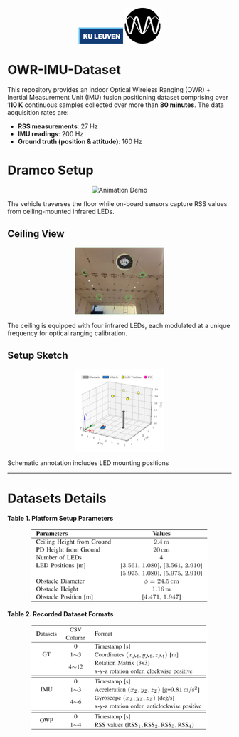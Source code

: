 <p align="center">
  <img src="./images/kuleuven.png" alt="KU Leuven Logo" width="100">
  <img src="./images/logo-black.png" alt="Project Logo" width="80">
</p>


# OWR-IMU-Dataset 
This repository provides an indoor Optical Wireless Ranging (OWR) + Inertial Measurement Unit (IMU) fusion positioning dataset comprising over **110 K** continuous samples collected over more than **80 minutes**. The data acquisition rates are:

- **RSS measurements**: 27 Hz  
- **IMU readings**: 200 Hz  
- **Ground truth (position & attitude)**: 160 Hz  

# Dramco Setup

<p align="center">
  <img src="./images/Dramco_setup.gif" alt="Animation Demo" width="200">
</p>

The vehicle traverses the floor while on-board sensors capture RSS values from ceiling-mounted infrared LEDs.

## Ceiling View

<p align="center">
  <img src="./images/ceiling.jpg" alt="Ceiling View" width="200">
</p>

The ceiling is equipped with four infrared LEDs, each modulated at a unique frequency for optical ranging calibration.


## Setup Sketch

<p align="center">
  <img src="./images/setup_sketch.jpg" alt="Setup Sketch" width="200">
</p>

Schematic annotation includes LED mounting positions

---

# Datasets Details
**Table 1. Platform Setup Parameters**

<p align="center">
  <img src="./images/table1.png" alt="Platform Setup Parameters" width="400">
</p>

**Table 2. Recorded Dataset Formats**
<p align="center">
  <img src="./images/table2.png" alt="Recorded Dataset Formats" width="400">
</p>


## 
